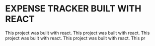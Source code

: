 # EXPENSE TRACKER BUILT WITH REACT

This project was built with react.
This project was built with react.
This project was built with react.
This project was built with react.
This pr

